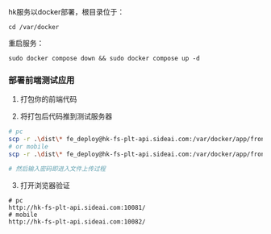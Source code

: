 hk服务以docker部署，根目录位于：
```
cd /var/docker
```

重启服务：
```
sudo docker compose down && sudo docker compose up -d
```


### 部署前端测试应用

1. 打包你的前端代码

2. 将打包后代码推到测试服务器
```bash
# pc
scp -r .\dist\* fe_deploy@hk-fs-plt-api.sideai.com:/var/docker/app/frontend/pc/
# or mobile
scp -r .\dist\* fe_deploy@hk-fs-plt-api.sideai.com:/var/docker/app/frontend/mobile/

# 然后输入密码即进入文件上传过程
```

3. 打开浏览器验证
```
# pc
http://hk-fs-plt-api.sideai.com:10081/
# mobile
http://hk-fs-plt-api.sideai.com:10082/
```